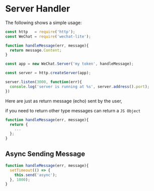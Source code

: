 Server Handler
==============

The following shows a simple usage:

```javascript
const http   = require('http');
const WeChat = require('wechat-lite');

function handleMessage(err, message){
  return message.Content;
}

const app = new WeChat.Server('my token', handleMessage);

const server = http.createServer(app);

server.listen(3000, function(err){
  console.log('server is running at %s', server.address().port);
})
```

Here are just as return message (echo) sent by the user,

if you need to return other type messages can return a `JS Object`

```javascript
function handleMessage(err, message){
  return {
    ...
  };
}
```

## Async Sending Message

```javascript
function handleMessage(err, message){
  setTimeout(() => {
    this.send('async');
  }, 1000);
}
```
